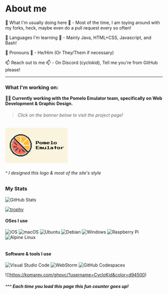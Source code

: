 # About me

🔭 What I'm usually doing here 🔭 - Most of the time, I am toying around with my forks, heck, maybe even do a pull request every so often!

🌱 Languages I'm learning 🌱 - Mainly Java, HTML+CSS, Javascript, and Bash!

👤 Pronouns 👤 - He/Him (Or They/Them if necessary)

📫 Reach out to me 📫 - On Discord (cyclokid), Tell me you're from GitHub please!

___

### What I'm working on:

**:orange::watermelon: Currently working with the Pomelo Emulator team, specifically on Web Development & Graphic Design.**

###### <blockquote>Click on the banner below to visit the project page!</blockquote>

[<img src="https://raw.githubusercontent.com/CycloKid/CycloKid/refs/heads/main/Pomelo%20Emulator%20Banner.png" width="200">](https://pomelo-emu.github.io)

###### ^ I designed this logo & most of the site's style

### My Stats

![GitHub Stats](https://github-readme-stats.vercel.app/api?username=CycloKid&count_private=true&show_icons=true&theme=onedark)

[![trophy](https://github-profile-trophy.vercel.app/?username=cyclokid&theme=onedark)](https://github.com/ryo-ma/github-profile-trophy)

#### OSes I use
![iOS](https://img.shields.io/badge/iOS-000000?style=for-the-badge&logo=ios&logoColor=white)
![macOS](https://img.shields.io/badge/mac%20os-000000?style=for-the-badge&logo=macos&logoColor=F0F0F0)
![Ubuntu](https://img.shields.io/badge/Ubuntu-E95420?style=for-the-badge&logo=ubuntu&logoColor=white)
![Debian](https://img.shields.io/badge/Debian-A81D33?style=for-the-badge&logo=Debian&logoColor=white)
![Windows](https://img.shields.io/badge/Windows-0078D6?style=for-the-badge&logo=windows&logoColor=white)
![Raspberry Pi](https://img.shields.io/badge/-RaspberryPi-C51A4A?style=for-the-badge&logo=Raspberry-Pi)
![Alpine Linux](https://img.shields.io/badge/Alpine%20Linux-0D597F.svg?style=for-the-badge&logo=Alpine-Linux&logoColor=#0D597F)
<br><br>
#### Software & tools I use
![Visual Studio Code](https://img.shields.io/badge/Visual%20Studio%20Code-0078d7.svg?style=for-the-badge&logo=visual-studio-code&logoColor=white)
![WebStorm](https://img.shields.io/badge/WebStorm-000000.svg?style=for-the-badge&logo=WebStorm&logoColor=white)
![GitHub Codespaces](https://img.shields.io/badge/GitHub%20Codespaces-181717.svg?style=for-the-badge&logo=GitHub&logoColor=white)

![]https://komarev.com/ghpvc/?username=CycloKid&color=d94500) 
##### ^^^ Each time you load this page this fun counter goes up!
